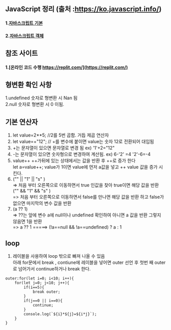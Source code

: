 ## JavaScript 정리 (출처 :https://ko.javascript.info/)
#### 1.[자바스크립트 기본](./documnet/javascript_basic.md) 
#### 2.[자바스크립트 객체](./documnet/javascript_object.md) 


## 참조 사이트
#### 1.[온라인 코드 수행 https://replit.com/](https://replit.com/) 


## 형변환 확인 사항 
1.undefined 숫자로 형변환 시 Nan 됨  
2.null 숫자로 형변환 시 0 이됨.

## 기본 연산자
1. let value=2**5;  //2를 5번 곱함. 거듭 제곱 연산자  
2. let value=+"12"; // +를 변수에 붙이면 value는 숫자 12로 전환되어 대입됨
3. +는 문자열이 있으면 문자열로 변경 됨 ex) '1'+2="12" 
4. -는 문자열이 있으면 숫자형으로 변경하여 계산됨. ex) 6-'2' =4   '2'-6=-4
5. value++  ++가뒤에 있는 상태에서는 값을 반환 후 ++로 증가 한다  
   let a=value++; value가 1이면 value에 먼저 a값을 넣고 ++ value 값을 증가 시킨다.
6. ("" || "1" || "s" )  
   => 처음 부터 오른쪽으로 이동하면서 true 인값을 찾아 true이면 해당 값을 반환  
   ("" && "1" && "s" )  
   => 처음 부터 오른쪽으로 이동하면서 false를 만나면 해당 값을 반환 하고 false가 없으면 마지막의 변수 값을 반환      
7. (a ?? 1)    
   => ??는 앞에 변수 a에 null이나 undefined 확인하여 아니면 a 값을 반환 그렇지 않음면 1을 반환  
   => a ?? 1 =====> (!a==null && !a==undefined) ? a : 1  
## loop
1. 레이블을 사용하여 loop 밖으로 빠져 나올 수 있음  
아래 for문에서 break , contiune에 레이블을 넣어면 outer 선언 후 첫번 째 outer로 넘어가서 continue하거나 break 한다. 
```
outer:for(let i=0; i<10; i++){  
    for(let j=0; j<10; j++){                 
        if(i==5){  
            break outer;  
        }  
        if(j==0 || i==0){  
            continue;  
        }  
        console.log(`${i}*${j}=${i*j}`);          
    }    
}
```
